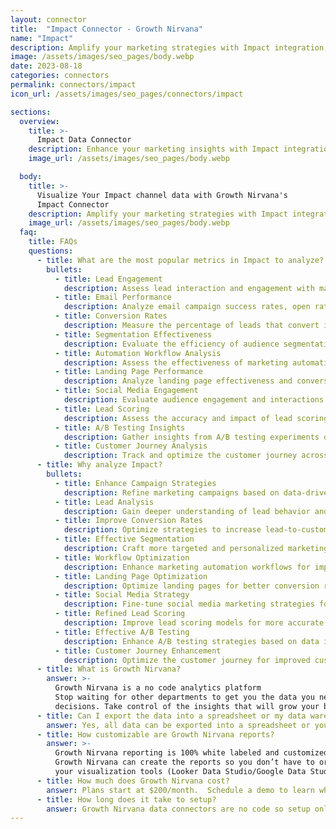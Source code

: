 ```yaml
---
layout: connector
title:  "Impact Connector - Growth Nirvana"
name: "Impact"
description: Amplify your marketing strategies with Impact integration, gaining actionable insights from campaign data analysis.
image: /assets/images/seo_pages/body.webp
date: 2023-08-18
categories: connectors
permalink: connectors/impact
icon_url: /assets/images/seo_pages/connectors/impact

sections:
  overview:
    title: >-
      Impact Data Connector
    description: Enhance your marketing insights with Impact integration. Merge marketing data seamlessly to unlock valuable insights for campaign strategies, lead analysis, and operational excellence.
    image_url: /assets/images/seo_pages/body.webp

  body:
    title: >-
      Visualize Your Impact channel data with Growth Nirvana's
      Impact Connector
    description: Amplify your marketing strategies with Impact integration, gaining actionable insights from campaign data analysis.
    image_url: /assets/images/seo_pages/body.webp
  faq:
    title: FAQs
    questions:
      - title: What are the most popular metrics in Impact to analyze?
        bullets:
          - title: Lead Engagement
            description: Assess lead interaction and engagement with marketing materials.
          - title: Email Performance
            description: Analyze email campaign success rates, open rates, and click-through rates.
          - title: Conversion Rates
            description: Measure the percentage of leads that convert into customers.
          - title: Segmentation Effectiveness
            description: Evaluate the efficiency of audience segmentation strategies.
          - title: Automation Workflow Analysis
            description: Assess the effectiveness of marketing automation workflows.
          - title: Landing Page Performance
            description: Analyze landing page effectiveness and conversion rates.
          - title: Social Media Engagement
            description: Evaluate audience engagement and interactions on social media platforms.
          - title: Lead Scoring
            description: Assess the accuracy and impact of lead scoring models.
          - title: A/B Testing Insights
            description: Gather insights from A/B testing experiments on campaigns.
          - title: Customer Journey Analysis
            description: Track and optimize the customer journey across marketing touchpoints.
      - title: Why analyze Impact?
        bullets:
          - title: Enhance Campaign Strategies
            description: Refine marketing campaigns based on data-driven insights.
          - title: Lead Analysis
            description: Gain deeper understanding of lead behavior and preferences.
          - title: Improve Conversion Rates
            description: Optimize strategies to increase lead-to-customer conversion rates.
          - title: Effective Segmentation
            description: Craft more targeted and personalized marketing campaigns.
          - title: Workflow Optimization
            description: Enhance marketing automation workflows for improved results.
          - title: Landing Page Optimization
            description: Optimize landing pages for better conversion rates.
          - title: Social Media Strategy
            description: Fine-tune social media marketing strategies for higher engagement.
          - title: Refined Lead Scoring
            description: Improve lead scoring models for more accurate lead prioritization.
          - title: Effective A/B Testing
            description: Enhance A/B testing strategies based on data insights.
          - title: Customer Journey Enhancement
            description: Optimize the customer journey for improved customer experiences.
      - title: What is Growth Nirvana?
        answer: >-
          Growth Nirvana is a no code analytics platform 
          Stop waiting for other departments to get you the data you need to make critical business 
          decisions. Take control of the insights that will grow your business.
      - title: Can I export the data into a spreadsheet or my data warehouse?
        answer: Yes, all data can be exported into a spreadsheet or your data warehouse (Google BigQuery, AWS, Snowflake, Azure, etc)
      - title: How customizable are Growth Nirvana reports?
        answer: >-
          Growth Nirvana reporting is 100% white labeled and customized to your specifications.
          Growth Nirvana can create the reports so you don’t have to or you can connect
          your visualization tools (Looker Data Studio/Google Data Studio, Tableau, PowerBI, etc) to Growth Nirvana.
      - title: How much does Growth Nirvana cost?
        answer: Plans start at $200/month.  Schedule a demo to learn what plan is best for you.
      - title: How long does it take to setup?
        answer: Growth Nirvana data connectors are no code so setup only requires a few clicks.
---
```

